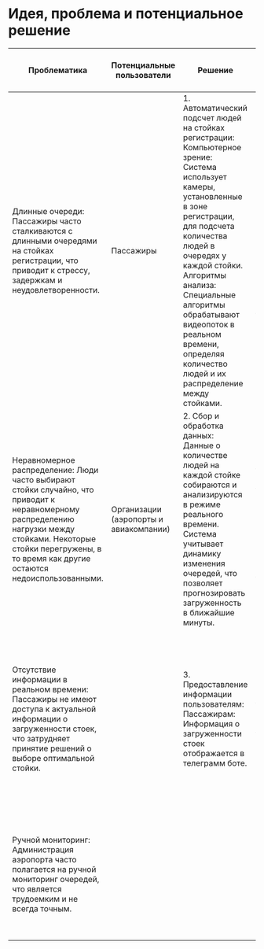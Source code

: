 # Идея, проблема и потенциальное решение

| **Проблематика** | **Потенциальные пользователи** | **Решение** | **Конкуренты** | **Уникальность решения** | **Ссылка на видео с демонстрацией продукта** |
|---|---|---|---|---|---|
| Длинные очереди: Пассажиры часто сталкиваются с длинными очередями на стойках регистрации, что приводит к стрессу, задержкам и неудовлетворенности. | Пассажиры | 1. Автоматический подсчет людей на стойках регистрации:<br>Компьютерное зрение: Система использует камеры, установленные в зоне регистрации, для подсчета количества людей в очередях у каждой стойки.<br>Алгоритмы анализа: Специальные алгоритмы обрабатывают видеопоток в реальном времени, определяя количество людей и их распределение между стойками. | Ручной мониторинг очередей: Администрация аэропорта вручную отслеживает загруженность стоек и распределяет пассажиров. Это трудоемко и не всегда точно. | Реальное время и точность:<br>Продукт предоставляет актуальную информацию о загруженности стоек в реальном времени, что позволяет пассажирам и администрации аэропорта принимать оперативные решения.<br>Использование компьютерного зрения и алгоритмов анализа обеспечивает высокую точность подсчета людей. | [ссылка на демонстрацию продукта](https://drive.google.com/drive/u/1/folders/1o_33bFJ_r3n6CBTdfLVz46VMpoeMndsr?usp=sharing)|
| Неравномерное распределение: Люди часто выбирают стойки случайно, что приводит к неравномерному распределению нагрузки между стойками. Некоторые стойки перегружены, в то время как другие остаются недоиспользованными. | Организации (аэропорты и авиакомпании) | 2. Сбор и обработка данных:<br>Данные о количестве людей на каждой стойке собираются и анализируются в режиме реального времени.<br>Система учитывает динамику изменения очередей, что позволяет прогнозировать загруженность в ближайшие минуты. | Электронные табло и системы талонов: Пассажиры берут талоны и ждут своей очереди, а информация отображается на электронных табло. | Удобство для пассажиров:<br>Интеграция с Telegram-ботом делает информацию доступной для пассажиров в привычном и удобном формате.<br>Пассажиры могут выбирать менее загруженные стойки, экономя время и снижая стресс. | |
| Отсутствие информации в реальном времени: Пассажиры не имеют доступа к актуальной информации о загруженности стоек, что затрудняет принятие решений о выборе оптимальной стойки. |  | 3. Предоставление информации пользователям:<br>Пассажирам: Информация о загруженности стоек отображается в телеграмм боте. | Системы управления очередями с талонами: Пассажиры получают талоны с указанием времени обслуживания | Оптимизация работы аэропорта:<br>Администрация аэропорта получает инструмент для автоматического мониторинга и управления очередями, что повышает эффективность работы персонала и снижает затраты на ручной мониторинг. | |
| Ручной мониторинг: Администрация аэропорта часто полагается на ручной мониторинг очередей, что является трудоемким и не всегда точным. |  |  |  | Универсальность:<br>Решение может быть адаптировано для различных аэропортов и других мест с высоким трафиком людей (например, вокзалы, торговые центры). | |
